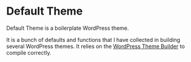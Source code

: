 # Default Theme

Default Theme is a boilerplate WordPress theme.

It is a bunch of defaults and functions that I have collected in building several WordPress themes. It relies on the [WordPress Theme Builder](https://github.com/bensonho/wordpress-theme-builder)
 to compile correctly.
